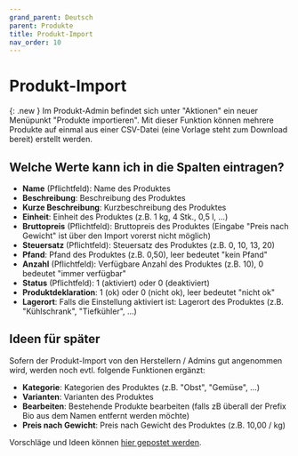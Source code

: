 ```yaml
---
grand_parent: Deutsch
parent: Produkte
title: Produkt-Import
nav_order: 10
---
```


# Produkt-Import

{: .new }
Im Produkt-Admin befindet sich unter "Aktionen" ein neuer Menüpunkt "Produkte importieren". Mit dieser Funktion können mehrere Produkte auf einmal aus einer CSV-Datei (eine Vorlage steht zum Download bereit) erstellt werden.

## Welche Werte kann ich in die Spalten eintragen?

* **Name** (Pflichtfeld): Name des Produktes
* **Beschreibung**: Beschreibung des Produktes
* **Kurze Beschreibung**: Kurzbeschreibung des Produktes
* **Einheit**: Einheit des Produktes (z.B. 1 kg, 4 Stk., 0,5 l, ...)
* **Bruttopreis** (Pflichtfeld): Bruttopreis des Produktes (Eingabe "Preis nach Gewicht" ist über den Import vorerst nicht möglich)
* **Steuersatz** (Pflichtfeld): Steuersatz des Produktes (z.B. 0, 10, 13, 20)
* **Pfand**: Pfand des Produktes (z.B. 0,50), leer bedeutet "kein Pfand"
* **Anzahl** (Pflichtfeld): Verfügbare Anzahl des Produktes (z.B. 10), 0 bedeutet "immer verfügbar"
* **Status** (Pflichtfeld): 1 (aktiviert) oder 0 (deaktiviert)
* **Produktdeklaration**: 1 (ok) oder 0 (nicht ok), leer bedeutet "nicht ok"
* **Lagerort**: Falls die Einstellung aktiviert ist: Lagerort des Produktes (z.B. "Kühlschrank", "Tiefkühler", ...)

## Ideen für später

Sofern der Produkt-Import von den Herstellern / Admins gut angenommen wird, werden noch evtl. folgende Funktionen ergänzt:

* **Kategorie**: Kategorien des Produktes (z.B. "Obst", "Gemüse", ...)
* **Varianten**: Varianten des Produktes
* **Bearbeiten**: Bestehende Produkte bearbeiten (falls zB überall der Prefix Bio aus dem Namen entfernt werden möchte)
* **Preis nach Gewicht**: Preis nach Gewicht des Produktes (z.B. 10,00 / kg)

Vorschläge und Ideen können [hier gepostet werden](https://github.com/foodcoopshop/foodcoopshop/issues/973).
